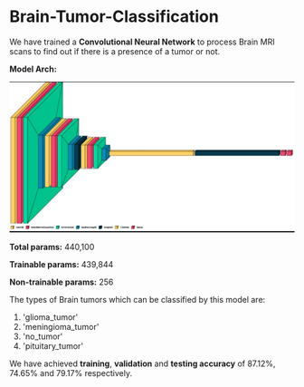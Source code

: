 # Brain-Tumor-Classification

We have trained a **Convolutional Neural Network** to process Brain MRI scans to find out if there is a presence of a tumor or not.

**Model Arch:**

![alt text](https://github.com/AbhishekBiswas12/Brain-Tumor-Classification/blob/main/Model%20Arch.jpg)

**Total params:** 440,100

**Trainable params:** 439,844

**Non-trainable params:** 256

The types of Brain tumors which can be classified by this model are:
  1. 'glioma_tumor'
  2. 'meningioma_tumor'
  3. 'no_tumor'
  4. 'pituitary_tumor'
  
We have achieved **training**, **validation** and **testing accuracy** of 87.12%, 74.65% and 79.17% respectively.
 
